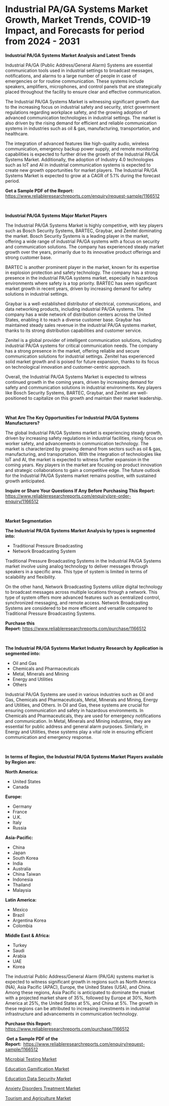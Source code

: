 <p><h1>Industrial PA/GA Systems Market Growth, Market Trends, COVID-19 Impact, and Forecasts for period from 2024 - 2031</h1></p><p><strong>Industrial PA/GA Systems Market Analysis and Latest Trends</strong></p>
<p><p>Industrial PA/GA (Public Address/General Alarm) Systems are essential communication tools used in industrial settings to broadcast messages, notifications, and alarms to a large number of people in case of emergencies or for routine communication. These systems include speakers, amplifiers, microphones, and control panels that are strategically placed throughout the facility to ensure clear and effective communication.</p><p>The Industrial PA/GA Systems Market is witnessing significant growth due to the increasing focus on industrial safety and security, strict government regulations regarding workplace safety, and the growing adoption of advanced communication technologies in industrial settings. The market is also driven by the rising demand for efficient and reliable communication systems in industries such as oil & gas, manufacturing, transportation, and healthcare.</p><p>The integration of advanced features like high-quality audio, wireless communication, emergency backup power supply, and remote monitoring capabilities is expected to further drive the growth of the Industrial PA/GA Systems Market. Additionally, the adoption of Industry 4.0 technologies such as IoT and AI in industrial communication systems is expected to create new growth opportunities for market players. The Industrial PA/GA Systems Market is expected to grow at a CAGR of 5.1% during the forecast period.</p></p>
<p><strong>Get a Sample PDF of the Report:&nbsp;</strong> <a href="https://www.reliableresearchreports.com/enquiry/request-sample/1166512">https://www.reliableresearchreports.com/enquiry/request-sample/1166512</a></p>
<p>&nbsp;</p>
<p><strong>Industrial PA/GA Systems Major Market Players</strong></p>
<p><p>The Industrial PA/GA Systems Market is highly competitive, with key players such as Bosch Security Systems, BARTEC, Graybar, and Zenitel dominating the market. Bosch Security Systems is a leading player in the market, offering a wide range of industrial PA/GA systems with a focus on security and communication solutions. The company has experienced steady market growth over the years, primarily due to its innovative product offerings and strong customer base.</p><p>BARTEC is another prominent player in the market, known for its expertise in explosion protection and safety technology. The company has a strong presence in the industrial PA/GA systems market, especially in hazardous environments where safety is a top priority. BARTEC has seen significant market growth in recent years, driven by increasing demand for safety solutions in industrial settings.</p><p>Graybar is a well-established distributor of electrical, communications, and data networking products, including industrial PA/GA systems. The company has a wide network of distribution centers across the United States, enabling it to reach a diverse customer base. Graybar has maintained steady sales revenue in the industrial PA/GA systems market, thanks to its strong distribution capabilities and customer service.</p><p>Zenitel is a global provider of intelligent communication solutions, including industrial PA/GA systems for critical communication needs. The company has a strong presence in the market, offering reliable and secure communication solutions for industrial settings. Zenitel has experienced solid market growth and is poised for future expansion, thanks to its focus on technological innovation and customer-centric approach.</p><p>Overall, the Industrial PA/GA Systems Market is expected to witness continued growth in the coming years, driven by increasing demand for safety and communication solutions in industrial environments. Key players like Bosch Security Systems, BARTEC, Graybar, and Zenitel are well-positioned to capitalize on this growth and maintain their market leadership.</p></p>
<p>&nbsp;</p>
<p><strong>What Are The Key Opportunities For Industrial PA/GA Systems Manufacturers?</strong></p>
<p><p>The global Industrial PA/GA Systems market is experiencing steady growth, driven by increasing safety regulations in industrial facilities, rising focus on worker safety, and advancements in communication technology. The market is characterized by growing demand from sectors such as oil & gas, manufacturing, and transportation. With the integration of technologies like IoT and AI, the market is expected to witness further expansion in the coming years. Key players in the market are focusing on product innovation and strategic collaborations to gain a competitive edge. The future outlook for the Industrial PA/GA Systems market remains positive, with sustained growth anticipated.</p></p>
<p><strong>Inquire or Share Your Questions If Any Before Purchasing This Report:</strong> <a href="https://www.reliableresearchreports.com/enquiry/pre-order-enquiry/1166512">https://www.reliableresearchreports.com/enquiry/pre-order-enquiry/1166512</a></p>
<p>&nbsp;</p>
<p><strong>Market Segmentation</strong></p>
<p><strong>The Industrial PA/GA Systems Market Analysis by types is segmented into:</strong></p>
<p><ul><li>Traditional Pressure Broadcasting</li><li>Network Broadcasting System</li></ul></p>
<p><p>Traditional Pressure Broadcasting Systems in the Industrial PA/GA Systems market involve using analog technology to deliver messages through speakers in a specific area. This type of system is limited in terms of scalability and flexibility. </p><p>On the other hand, Network Broadcasting Systems utilize digital technology to broadcast messages across multiple locations through a network. This type of system offers more advanced features such as centralized control, synchronized messaging, and remote access. Network Broadcasting Systems are considered to be more efficient and versatile compared to Traditional Pressure Broadcasting Systems.</p></p>
<p><strong>Purchase this Report:&nbsp;</strong><a href="https://www.reliableresearchreports.com/purchase/1166512">https://www.reliableresearchreports.com/purchase/1166512</a></p>
<p>&nbsp;</p>
<p><strong>The Industrial PA/GA Systems Market Industry Research by Application is segmented into:</strong></p>
<p><ul><li>Oil and Gas</li><li>Chemicals and Pharmaceuticals</li><li>Metal, Minerals and Mining</li><li>Energy and Utilities</li><li>Others</li></ul></p>
<p><p>Industrial PA/GA Systems are used in various industries such as Oil and Gas, Chemicals and Pharmaceuticals, Metal, Minerals and Mining, Energy and Utilities, and Others. In Oil and Gas, these systems are crucial for ensuring communication and safety in hazardous environments. In Chemicals and Pharmaceuticals, they are used for emergency notifications and communication. In Metal, Minerals and Mining industries, they are essential for public address and general alarm purposes. Similarly, in Energy and Utilities, these systems play a vital role in ensuring efficient communication and emergency response.</p></p>
<p>&nbsp;</p>
<p><strong>In terms of Region, the Industrial PA/GA Systems Market Players available by Region are:</strong></p>
<p>
    <p> <strong> North America: </strong>
        <ul>
            <li>United States</li>
            <li>Canada</li>
        </ul>
        </p> 
    <p> <strong> Europe: </strong>
        <ul>
            <li>Germany</li>
            <li>France</li>
            <li>U.K.</li>
            <li>Italy</li>
            <li>Russia</li>
        </ul>
        </p> 
    <p> <strong> Asia-Pacific: </strong>
        <ul>
            <li>China</li>
            <li>Japan</li>
            <li>South Korea</li>
            <li>India</li>
            <li>Australia</li>
            <li>China Taiwan</li>
            <li>Indonesia</li>
            <li>Thailand</li>
            <li>Malaysia</li>
        </ul>
        </p> 
    <p> <strong> Latin America: </strong>
        <ul>
            <li>Mexico</li>
            <li>Brazil</li>
            <li>Argentina Korea</li>
            <li>Colombia</li>
        </ul>
        </p> 
    <p> <strong> Middle East & Africa: </strong>
        <ul>
            <li>Turkey</li>
            <li>Saudi</li>
            <li>Arabia</li>
            <li>UAE</li>
            <li>Korea</li>
        </ul>
    </p>
    </p>
<p><p>The industrial Public Address/General Alarm (PA/GA) systems market is expected to witness significant growth in regions such as North America (NA), Asia Pacific (APAC), Europe, the United States (USA), and China. Among these regions, Asia Pacific is anticipated to dominate the market with a projected market share of 35%, followed by Europe at 30%, North America at 25%, the United States at 5%, and China at 5%. The growth in these regions can be attributed to increasing investments in industrial infrastructure and advancements in communication technology.</p></p>
<p><strong>Purchase this Report: </strong><a href="https://www.reliableresearchreports.com/purchase/1166512">https://www.reliableresearchreports.com/purchase/1166512</a></p>
<p>&nbsp;<strong>Get a Sample PDF of the Report:&nbsp;&nbsp;</strong><a href="https://www.reliableresearchreports.com/enquiry/request-sample/1166512">https://www.reliableresearchreports.com/enquiry/request-sample/1166512</a></p>
<p><strong></strong></p>
<p><p><a href="https://medium.com/@geoanderson1978/microbial-testing-market-research-report-its-history-and-forecast-2024-to-2031-db9206d73800">Microbial Testing Market</a></p><p><a href="https://medium.com/@nelsonhauck/education-gamification-market-analysis-and-sze-forecasted-for-period-from-2024-to-2031-63754c89eb79">Education Gamification Market</a></p><p><a href="https://medium.com/@nelsonhauck/analyzing-education-data-security-market-global-industry-perspective-and-forecast-2024-to-2031-da527595f6f2">Education Data Security Market</a></p><p><a href="https://medium.com/@geoanderson1978/anxiety-disorders-treatment-market-analysis-and-sze-forecasted-for-period-from-2024-to-2031-ac2ed02d3777">Anxiety Disorders Treatment Market</a></p><p><a href="https://medium.com/@nayelibosco/tourism-and-agriculture-market-competitive-analysis-market-trends-and-forecast-to-2031-fb855935363d">Tourism and Agriculture Market</a></p></p>